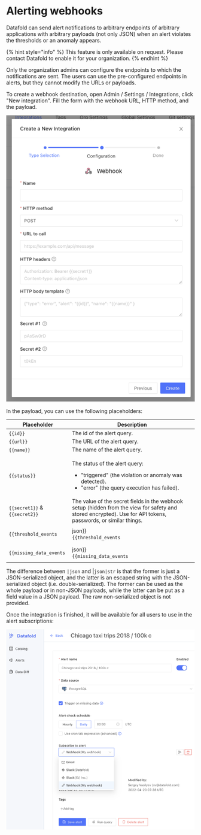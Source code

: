 # Alerting webhooks

Datafold can send alert notifications to arbitrary endpoints of arbitrary applications with arbitrary payloads (not only JSON) when an alert violates the thresholds or an anomaly appears.

{% hint style="info" %}
This feature is only available on request. Please contact Datafold to enable it for your organization.
{% endhint %}

Only the organization admins can configure the endpoints to which the notifications are sent. The users can use the pre-configured endpoints in alerts, but they cannot modify the URLs or payloads.

To create a webhook destination, open Admin / Settings / Integrations, click "New integration". Fill the form with the webhook URL, HTTP method, and the payload.

![](<../../.gitbook/assets/image (197).png>)

In the payload, you can use the following placeholders:

| Placeholder                                                                                       | Description                                                                                                                                                   |
| ------------------------------------------------------------------------------------------------- | ------------------------------------------------------------------------------------------------------------------------------------------------------------- |
| `{{id}}`                                                                                          | The id of the alert query.                                                                                                                                    |
| `{{url}}`                                                                                         | The URL of the alert query.                                                                                                                                   |
| `{{name}}`                                                                                        | The name of the alert query.                                                                                                                                  |
| `{{status}}`                                                                                      | <p>The status of the alert query:</p><ul><li>"triggered" (the violation or anomaly was detected).</li><li>"error" (the query execution has failed).</li></ul> |
| `{{secret1}}` & `{{secret2}}`                                                                     | The value of the secret fields in the webhook setup (hidden from the view for safety and stored encrypted). Use for API tokens, passwords, or similar things. |
| <p><code>{{threshold_events|json}}</code><br><code>{{threshold_events|json|str}}</code></p>       | A string with a JSON-serialized object describing the violated thresholds.                                                                                    |
| <p><code>{{missing_data_events|json}}</code><br><code>{{missing_data_events|json|str}}</code></p> | A string with a JSON-serialized object describing the missing data.                                                                                           |

The difference between `|json` and |`json|str` is that the former is just a JSON-serialized object, and the latter is an escaped string with the JSON-serialized object (i.e. double-serialized). The former can be used as the whole payload or in non-JSON payloads, while the latter can be put as a field value in a JSON payload. The raw non-serialized object is not provided.

Once the integration is finished, it will be available for all users to use in the alert subscriptions:

![](<../../.gitbook/assets/image (17).png>)

